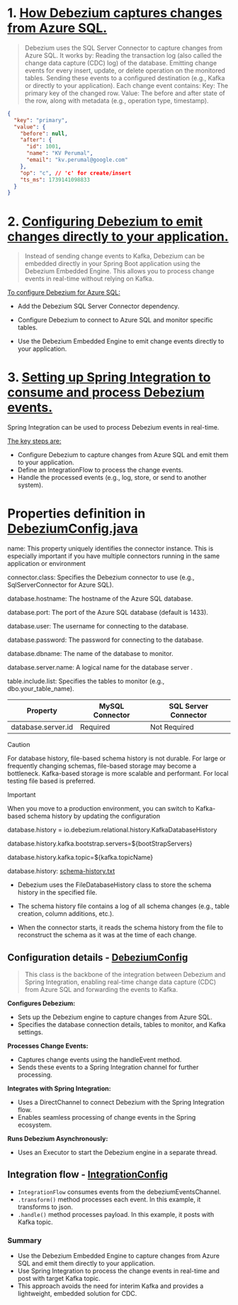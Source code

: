 # 1. <ins>How Debezium captures changes from Azure SQL.</ins>
> Debezium uses the SQL Server Connector to capture changes from Azure SQL. It works by:
> Reading the transaction log (also called the change data capture (CDC) log) of the database.
> Emitting change events for every insert, update, or delete operation on the monitored tables.
> Sending these events to a configured destination (e.g., Kafka or directly to your application).
>Each change event contains:
>Key: The primary key of the changed row.
>Value: The before and after state of the row, along with metadata (e.g., operation type, timestamp).
``` json
{
  "key": "primary",
  "value": {
    "before": null,
    "after": {
      "id": 1001,
      "name": "KV Perumal",
      "email": "kv.perumal@google.com"
    },
    "op": "c", // 'c' for create/insert
    "ts_ms": 1739141098833
  }
}
```
# 2. <ins>Configuring Debezium to emit changes directly to your application.</ins>
> Instead of sending change events to Kafka, Debezium can be embedded directly in your Spring Boot application using the Debezium Embedded Engine. 
> This allows you to process change events in real-time without relying on Kafka.

<ins>To configure Debezium for Azure SQL:</ins>

- Add the Debezium SQL Server Connector dependency.

- Configure Debezium to connect to Azure SQL and monitor specific tables.

- Use the Debezium Embedded Engine to emit change events directly to your application.

# 3. <ins> Setting up Spring Integration to consume and process Debezium events.</ins>
Spring Integration can be used to process Debezium events in real-time. 

<ins>The key steps are:</ins>

- Configure Debezium to capture changes from Azure SQL and emit them to your application.
- Define an IntegrationFlow to process the change events.
- Handle the processed events (e.g., log, store, or send to another system).

# Properties definition in [DebeziumConfig.java](https://github.com/reachkvperumal/debezium/blob/main/src/main/java/com/kv/debezium/example/cdc_example/configuration/DebeziumConfig.java)

name: This property uniquely identifies the connector instance. 
      This is especially important if you have multiple connectors running in the same application or environment

connector.class: Specifies the Debezium connector to use (e.g., SqlServerConnector for Azure SQL).

database.hostname: The hostname of the Azure SQL database.

database.port: The port of the Azure SQL database (default is 1433).

database.user: The username for connecting to the database.

database.password: The password for connecting to the database.

database.dbname: The name of the database to monitor.

database.server.name: A logical name for the database server .

table.include.list: Specifies the tables to monitor (e.g., dbo.your_table_name).


|Property  |	MySQL Connector  | 	SQL Server Connector  |
|--------- |-------------------- |------------------------|
|database.server.id |	Required | 	Not Required          |

> [!CAUTION]
> For database history, file-based schema history is not durable.
> For large or frequently changing schemas, file-based storage may become a bottleneck. 
> Kafka-based storage is more scalable and performant.
> For local testing file based is preferred.

> [!IMPORTANT]
> When you move to a production environment, you can switch to Kafka-based schema history by updating the configuration
> 
> database.history = io.debezium.relational.history.KafkaDatabaseHistory
> 
> database.history.kafka.bootstrap.servers=${bootStrapServers}
>
> database.history.kafka.topic=${kafka.topicName}

database.history: [schema-history.txt](src/main/resources/db/schema-history.txt) 

- Debezium uses the FileDatabaseHistory class to store the schema history in the specified file.

- The schema history file contains a log of all schema changes (e.g., table creation, column additions, etc.).

- When the connector starts, it reads the schema history from the file to reconstruct the schema as it was at the time of each change.

## Configuration details - [DebeziumConfig](https://github.com/reachkvperumal/debezium/blob/main/src/main/java/com/kv/debezium/example/cdc_example/configuration/DebeziumConfig.java)
> This class is the backbone of the integration between Debezium and Spring Integration, 
> enabling real-time change data capture (CDC) from Azure SQL and forwarding the events to Kafka.

**Configures Debezium:**
- Sets up the Debezium engine to capture changes from Azure SQL.
- Specifies the database connection details, tables to monitor, and Kafka settings.

**Processes Change Events:**
- Captures change events using the handleEvent method.
- Sends these events to a Spring Integration channel for further processing.

**Integrates with Spring Integration:**
- Uses a DirectChannel to connect Debezium with the Spring Integration flow.
- Enables seamless processing of change events in the Spring ecosystem.

**Runs Debezium Asynchronously:**
- Uses an Executor to start the Debezium engine in a separate thread.

## Integration flow - [IntegrationConfig](https://github.com/reachkvperumal/debezium/blob/main/src/main/java/com/kv/debezium/example/cdc_example/configuration/IntegrationConfig.java)
- `IntegrationFlow` consumes events from the debeziumEventsChannel.
- `.transform()` method processes each event. In this example, it transforms to json.
- `.handle()` method processes payload. In this example, it posts with Kafka topic.

### Summary
- Use the Debezium Embedded Engine to capture changes from Azure SQL and emit them directly to your application.
- Use Spring Integration to process the change events in real-time and post with target Kafka topic.
- This approach avoids the need for interim Kafka and provides a lightweight, embedded solution for CDC.

